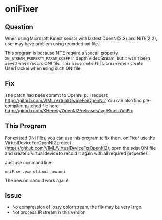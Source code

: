 oniFixer
========

Question
--------
When using Microsoft Kinect sensor with lastest OpenNI(2.2) and NiTE(2.2), user may have problem using recorded oni file.

This program is because NiTE require a specail property ```XN_STREAM_PROPERTY_PARAM_COEFF``` in depth VideoStream, but it wan't been saved when record ONI file.
This issue make NiTE crash when create UserTracker when using such ONI file.

Fix
--------
The patch had been commit to OpenNI pull request: https://github.com/VIML/VirtualDeviceForOpenNI2
You can also find pre-compiled patched file here: https://github.com/KHeresy/OpenNI2/releases/tag/KinectOniFix

This Program
--------
For existed ONI files, you can use this program to fix them.
oniFixer use the VirtualDeviceForOpenNI2 project (https://github.com/VIML/VirtualDeviceForOpenNI2), open the exist ONI file and create a virtual device to record it again with all required properties.

Just use command line:

```
oniFixer.exe old.oni new.oni
```

The new.oni should work again!

Issue
--------
- No compression of lossy color stream, the file may be very large
- Not process IR stream in this version
